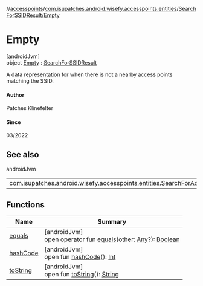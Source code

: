 //[accesspoints](../../../../index.md)/[com.isupatches.android.wisefy.accesspoints.entities](../../index.md)/[SearchForSSIDResult](../index.md)/[Empty](index.md)

# Empty

[androidJvm]\
object [Empty](index.md) : [SearchForSSIDResult](../index.md)

A data representation for when there is not a nearby access points matching the SSID.

#### Author

Patches Klinefelter

#### Since

03/2022

## See also

androidJvm

| | |
|---|---|
| [com.isupatches.android.wisefy.accesspoints.entities.SearchForAccessPointResult](../../-search-for-access-point-result/index.md) |  |

## Functions

| Name | Summary |
|---|---|
| [equals](../../-search-for-single-s-s-i-d-request/-b-s-s-i-d/index.md#585090901%2FFunctions%2F974708819) | [androidJvm]<br>open operator fun [equals](../../-search-for-single-s-s-i-d-request/-b-s-s-i-d/index.md#585090901%2FFunctions%2F974708819)(other: [Any](https://kotlinlang.org/api/latest/jvm/stdlib/kotlin/-any/index.html)?): [Boolean](https://kotlinlang.org/api/latest/jvm/stdlib/kotlin/-boolean/index.html) |
| [hashCode](../../-search-for-single-s-s-i-d-request/-b-s-s-i-d/index.md#1794629105%2FFunctions%2F974708819) | [androidJvm]<br>open fun [hashCode](../../-search-for-single-s-s-i-d-request/-b-s-s-i-d/index.md#1794629105%2FFunctions%2F974708819)(): [Int](https://kotlinlang.org/api/latest/jvm/stdlib/kotlin/-int/index.html) |
| [toString](../../-search-for-single-s-s-i-d-request/-b-s-s-i-d/index.md#1616463040%2FFunctions%2F974708819) | [androidJvm]<br>open fun [toString](../../-search-for-single-s-s-i-d-request/-b-s-s-i-d/index.md#1616463040%2FFunctions%2F974708819)(): [String](https://kotlinlang.org/api/latest/jvm/stdlib/kotlin/-string/index.html) |
